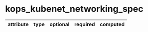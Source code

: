 # kops_kubenet_networking_spec

| attribute | type | optional | required | computed |
| --- | --- | --- | --- | --- |
